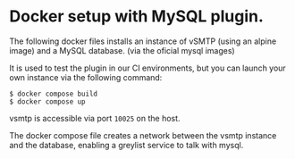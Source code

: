 # Docker setup with MySQL plugin.

The following docker files installs an instance of vSMTP (using an alpine image) and a MySQL database. (via the oficial mysql images)

It is used to test the plugin in our CI environments, but you can launch your own instance via the following command: 

```
$ docker compose build
$ docker compose up
```

vsmtp is accessible via port `10025` on the host.

The docker compose file creates a network between the vsmtp instance and the database, enabling a greylist service to talk with mysql.

